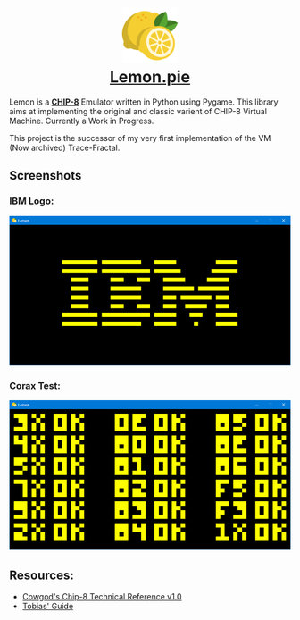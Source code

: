 <h1 align="center">
<img src="./docs/img/lemon.png" height=100>
<br><a href="https://hachi79.github.io/lemon/">Lemon.pie</a>

</h1>

Lemon is a **[CHIP-8](https://en.wikipedia.org/wiki/CHIP-8)** Emulator written in Python using Pygame.
This library aims at implementing the original and classic varient of CHIP-8 Virtual Machine. Currently a Work in Progress.

This project is the successor of my very first implementation of the VM (Now archived) Trace-Fractal.

## Screenshots

### IBM Logo:
![ibm-logo](./docs/img/ibm-logo.png)

### Corax Test:
![test-opcode](./docs/img/test_opcode.png)


## Resources:
- [Cowgod's Chip-8 Technical Reference v1.0](http://devernay.free.fr/hacks/chip8/C8TECH10.HTM)
- [Tobias' Guide](https://tobiasvl.github.io/blog/write-a-chip-8-emulator/)
